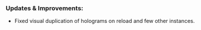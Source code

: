 ### Updates & Improvements:
- Fixed visual duplication of holograms on reload and few other instances.
